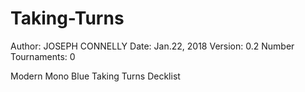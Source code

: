 # Taking-Turns

Author: JOSEPH CONNELLY
Date: Jan.22, 2018
Version: 0.2
Number Tournaments: 0

Modern Mono Blue Taking Turns Decklist

